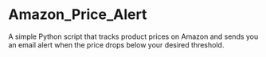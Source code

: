# Amazon_Price_Alert
A simple Python script that tracks product prices on Amazon and sends you an email alert when the price drops below your desired threshold.

